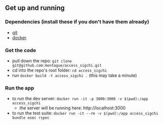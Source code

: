 ## Get up and running
### Dependencies (install these if you don't have them already)
* [git](https://git-scm.com/downloads)
* [docker](https://docs.docker.com/get-docker/).

### Get the code
* pull down the repo: `git clone git@github.com:montague/access_sigchi.git`
* cd into the repo's root folder: `cd access_sigchi`
* run `docker build -t access_sigchi .` (this may take a minute)

### Run the app
* to run the dev server: `docker run -it -p 3000:3000 -v $(pwd):/app access_sigchi`
  * the server will be running here: http://localhost:3000 
* to run the test suite: `docker run -it --rm -v $(pwd):/app access_sigchi bundle exec rspec`

